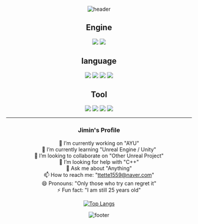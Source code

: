 <div align=center>

![header](https://capsule-render.vercel.app/api?type=waving&color=auto&height=100&section=header&text=Jimin's%20Profile&fontSize=50)

## Engine  
<img src="https://img.shields.io/badge/Unreal Engine-0E1128?style=flat&logo=Unreal Engine&logoColor=white"/> <img src="https://img.shields.io/badge/Unity-FFFFFF?style=flat&logo=Unity&logoColor=white"/>  

## language  
<img src="https://img.shields.io/badge/C++-00599C?style=flat&logo=C++&logoColor=white"/> <img src="https://img.shields.io/badge/C shape-239120?style=flat&logo=C shape&logoColor=white"/> <img src="https://img.shields.io/badge/C-A8B9CC?style=flat&logo=C&logoColor=white"/> <img src="https://img.shields.io/badge/Python-3776AB?style=flat&logo=Python&logoColor=white"/>  

## Tool  
<img src="https://img.shields.io/badge/Github-181717?style=flat&logo=Github&logoColor=white"/> <img src="https://img.shields.io/badge/Gitlab-FC6D26?style=flat&logo=Gitlab&logoColor=white"/> <img src="https://img.shields.io/badge/Notion-000000?style=flat&logo=Notion&logoColor=white"/> <img src="https://img.shields.io/badge/Figma-F24E1E?style=flat&logo=Figma&logoColor=white"/>  

---  



### Jimin's Profile  

 🔭 I’m currently working on "AYU"  
 🌱 I’m currently learning "Unreal Engine / Unity"  
 👯 I’m looking to collaborate on "Other Unreal Project"  
 🤔 I’m looking for help with "C++"  
 💬 Ask me about "Anything"  
 📫 How to reach me: "ttette1559@naver.com"  
 😄 Pronouns: "Only those who try can regret it"  
 ⚡ Fun fact: "I am still 25 years old"    
  
[![Top Langs](https://github-readme-stats.vercel.app/api/top-langs/?username=leejimin3&layout=compact)](https://github.com/leejimin3/github-readme-stats)

![footer](https://capsule-render.vercel.app/api?type=waving&color=auto&height=100&section=footer)
 
 </div>
